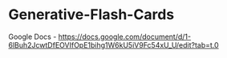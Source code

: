# Generative-Flash-Cards

Google Docs - https://docs.google.com/document/d/1-6lBuh2JcwtDfEOVIfOpE1bihg1W6kU5iV9Fc54xU_U/edit?tab=t.0
